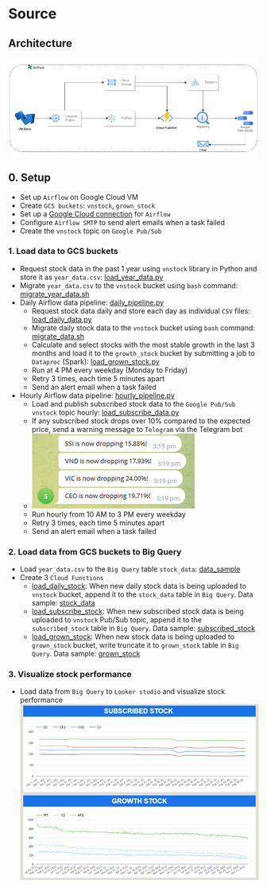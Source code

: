 # Source

## Architecture
![Alt text](images/vnstock_architecture.png)

## 0. Setup
- Set up `Airflow` on Google Cloud VM
- Create `GCS buckets`: `vnstock`, `grown_stock`
- Set up a [Google Cloud connection](src/connection_configurating/cloud_connection.py) for `Airflow`
- Configure `Airflow SMTP` to send alert emails when a task failed
- Create the `vnstock` topic on `Google Pub/Sub`

### 1. Load data to GCS buckets
- Request stock data in the past 1 year using `vnstock` library in Python and store it as `year_data.csv`: [load_year_data.py](src/data_processing/load_year_data.py)
- Migrate `year_data.csv` to the `vnstock` bucket using `bash` command: [migrate_year_data.sh](src/data_processing/migrate_year_data.sh)
- Daily Airflow data pipeline: [daily_pipeline.py](src/dags/daily_dag.py)
  - Request stock data daily and store each day as individual `CSV` files: [load_daily_data.py](src/data_processing/load_data.py)
  - Migrate daily stock data to the `vnstock` bucket using `bash` command: [migrate_data.sh](src/data_processing/migrate_data.sh)
  - Calculate and select stocks with the most stable growth in the last 3 months and load it to the `growth_stock` bucket by submitting a job to `Dataproc` (Spark): [load_grown_stock.py](src/data_processing/grown_stock.py)
  - Run at 4 PM every weekday (Monday to Friday)
  - Retry 3 times, each time 5 minutes apart
  - Send an alert email when a task failed
- Hourly Airflow data pipeline: [hourly_pipeline.py](src/dags/hourly_dag.py)
  - Load and publish subscribed stock data to the `Google Pub/Sub` `vnstock` topic hourly: [load_subscribe_data.py](src/data_processing/subsribed_stock.py)
  - If any subscribed stock drops over 10% compared to the expected price, send a warning message to `Telegram` via the Telegram bot
  - ![Alt text](images/telegram_messages.PNG)
  - Run hourly from 10 AM to 3 PM every weekday
  - Retry 3 times, each time 5 minutes apart
  - Send an alert email when a task failed

### 2. Load data from GCS buckets to Big Query
- Load `year_data.csv` to the `Big Query` table `stock_data`: [data_sample](data/processed_data/stock_data)
- Create 3 `Cloud Functions`
  - [load_daily_stock](src/cloud_functions/load_daily_stock): When new daily stock data is being uploaded to `vnstock` bucket, append it to the `stock_data` table in `Big Query`. Data sample: [stock_data](data/processed_data/stock_data.csv)
  - [load_subscribe_stock](src/cloud_functions/load_subscribed_stock): When new subscribed stock data is being uploaded to `vnstock` Pub/Sub topic, append it to the `subscribed_stock` table in `Big Query`. Data sample: [subscribed_stock](data/processed_data/subscribed_stock.csv)
  - [load_grown_stock](src/cloud_functions/load_grown_stock): When new stock data is being uploaded to `grown_stock` bucket, write truncate it to `grown_stock` table in `Big Query`. Data sample: [grown_stock](data/processed_data/grown_stock.csv)
 
### 3. Visualize stock performance
- Load data from `Big Query` to `Looker studio` and visualize stock performance
  ![Alt text](images/dashboard.PNG)
